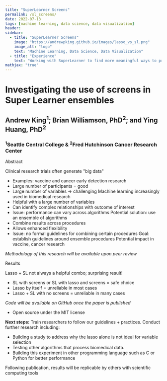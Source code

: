 ```yaml
---
title: "SuperLearner Screens"
permalink: /sl_screens/
date: 2022-07-13
tags: [machine learning, data science, data visualization]
header:
sidebar:
  - title: "SuperLearner Screens"
    image: "https://andrewpking.github.io/images/lasso_vs_sl.png"
    image_alt: "logo"
    text: "Machine Learning, Data Science, Data Visualization"
  - title: "Experience"
    text: "Working with SuperLearner to find more meaningful ways to process data"
mathjax: "true"
---
```


# Investigating the use of screens in Super Learner ensembles

## Andrew King<sup>1</sup>; Brian Williamson, PhD<sup>2</sup>; and Ying Huang, PhD<sup>2</sup>

### <sup>1</sup>Seattle Central College & <sup>2</sup>Fred Hutchinson Cancer Research Center

Abstract

Clinical research trials often generate "big data"
* Examples: vaccine and cancer early detection research
* Large number of participants = good
* Large number of variables -> challenging
Machine learning increasingly used in biomedical research
* Helpful with a large number of variables
* Can identify complex relationships with outcome of interest
* Issue: performance can vary across algorithms
Potential solution: use an ensemble of algorithms
* Combine results across procedures
* Allows enhanced flexibility
* Issue: no formal guidelines for combining certain procedures
Goal: establish guidelines around ensemble procedures
Potential impact in vaccine, cancer research


*Methodology of this research will be available upon peer review*


Results

Lasso + SL not always a helpful combo; surprising result!
* SL with screens or SL with lasso and screens = safe choice
* Lasso by itself = unreliable in most cases
* Lasso + SL with no screens = unreliable in many cases

*Code will be available on GitHub once the paper is published*
* Open source under the MIT license

**Next steps:**
Train researchers to follow our guidelines + practices.
Conduct further research including:
* Building a study to address why the lasso alone is not ideal for variable selection
* Testing other algorithms that process biomedical data.
* Building this experiment in other programming language such as
C or Python for better performance

Following publication, results will be replicable by others with scientific computing tools
